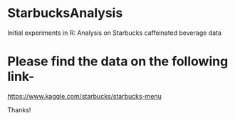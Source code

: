 # StarbucksAnalysis
Initial experiments in R: Analysis on Starbucks caffeinated beverage data

# Please find the data on the following link-
https://www.kaggle.com/starbucks/starbucks-menu

Thanks!
